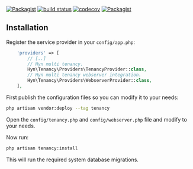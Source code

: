 [![Packagist](https://img.shields.io/packagist/v/hyn/multi-tenant.svg)]()
[![build status](https://gitlab.com/hyn-me/multi-tenant/badges/3.x/build.svg)](https://gitlab.com/hyn-me/multi-tenant/commits/3.x)
[![codecov](https://codecov.io/gh/hyn/multi-tenant/branch/3.x/graph/badge.svg)](https://codecov.io/gh/hyn/multi-tenant/branch/3.x)
[![Packagist](https://img.shields.io/packagist/dt/hyn/multi-tenant.svg)]()

## Installation

Register the service provider in your `config/app.php`:

```php
    'providers' => [
        // [..]
        // Hyn multi tenancy.
        Hyn\Tenancy\Providers\TenancyProvider::class,
        // Hyn multi tenancy webserver integration.
        Hyn\Tenancy\Providers\WebserverProvider::class,
    ],
```

First publish the configuration files so you can modify it to your needs:

```bash
php artisan vendor:deploy --tag tenancy
```

Open the `config/tenancy.php` and `config/webserver.php` file and modify to your needs.

Now run:

```bash
php artisan tenancy:install
```
This will run the required system database migrations.
